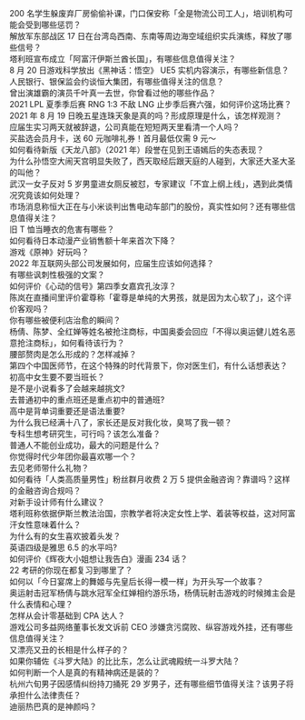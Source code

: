 200 名学生躲废弃厂房偷偷补课，门口保安称「全是物流公司工人」，培训机构可能会受到哪些惩罚？  
解放军东部战区 17 日在台湾岛西南、东南等周边海空域组织实兵演练，释放了哪些信号？  
塔利班宣布成立「阿富汗伊斯兰酋长国」，有哪些信息值得关注？  
8 月 20 日游戏科学放出《黑神话：悟空》 UE5 实机内容演示，有哪些新信息？  
人民银行、银保监会约谈恒大集团，有哪些值得关注的信息？  
曾出演雄霸的演员千叶真一去世，你曾看过他的哪些作品？  
2021 LPL 夏季季后赛 RNG 1:3 不敌 LNG 止步季后赛六强，如何评价这场比赛？  
2021 年 8 月 19 日晚五星连珠天象是真的吗？形成原理是什么，该怎样观测？  
应届生实习两天就被辞退，公司真能在短短两天里看清一个人吗？  
买盐选会员月卡，送 60 元咖啡礼券！首月最低仅需 9 元～  
如何看待新版《天龙八部》（2021 年）段誉在见到王语嫣后的失态表现？  
为什么孙悟空大闹天宫明显失败了，西天取经后跟天庭的人碰到，大家还大圣大圣的叫他？  
武汉一女子反对 5 岁男童进女厕反被怼，专家建议「不宜上纲上线」，遇到此类情况究竟该如何处理？  
市场消息称恒大正在与小米谈判出售电动车部门的股份，真实性如何？还有哪些信息值得关注？  
旧 T 恤当睡衣的危害有哪些？  
如何看待日本动漫产业销售额十年来首次下降？  
游戏《原神》好玩吗？  
2022 年互联网头部公司发展如何，应届生应该如何选择？  
有哪些讽刺性极强的文案？  
如何评价《心动的信号》第四季女嘉宾孔汝淳？  
陈岚在直播间里评价霍尊称「霍尊是单纯的大男孩，就是因为太心软了」，这个评价客观吗？  
你有哪些被便利店治愈的瞬间？  
杨倩、陈梦、全红婵等姓名被抢注商标，中国奥委会回应「不得以奥运健儿姓名恶意抢注商标」，如何看待该行为？  
腰部赘肉是怎么形成的？怎样减掉？  
第四个中国医师节，在这个特殊的时代背景下，你对医生们，有什么话想表达？  
初高中女生要不要当班长？  
是不是小说看多了会越来越挑文?  
去普通初中的重点班还是重点初中的普通班?  
高中是背单词重要还是语法重要?  
为什么我已经满十八了，家长还是反对我化妆，臭骂了我一顿？  
专科生想考研究生，可行吗？该怎么准备？  
普通人不能创业成功，最大的问题是什么？  
你觉得时代少年团你最喜欢哪一个？  
去见老师带什么礼物？  
如何看待「人类高质量男性」粉丝群月收费 2 万 5 提供金融咨询？靠谱吗？这样的金融咨询合规吗？  
对新手设计师有什么建议？  
塔利班称依据伊斯兰教法治国，宗教学者将决定女性上学、着装等权益，这对阿富汗女性意味着什么？  
为什么有的女生喜欢披着头发？  
英语四级是雅思 6.5 的水平吗?  
如何评价《辉夜大小姐想让我告白》漫画 234 话？  
22 考研的你现在都复习到哪里了？  
如何以「今日宴席上的舞姬与先皇后长得一模一样」为开头写一个故事？  
奥运射击冠军杨倩与跳水冠军全红婵相约游乐场，杨倩玩射击游戏的时候摊主会是什么表情和心理？  
怎样从会计零基础到 CPA 达人？  
游戏公司多益网络董事长发文诉前 CEO 涉嫌贪污腐败、纵容游戏外挂，还有哪些信息值得关注？  
又漂亮又丑的长相是什么样子的？  
如果你辅佐《斗罗大陆》的比比东，怎么让武魂殿统一斗罗大陆？  
如何判断一个人是真的有精神病还是装的？  
杭州六旬男子因感情纠纷持刀捅死 29 岁男子，还有哪些细节值得关注？该男子将承担什么法律责任？  
迪丽热巴真的是神颜吗？  
